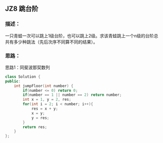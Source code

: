 ## JZ8 跳台阶
### 描述：
一只青蛙一次可以跳上1级台阶，也可以跳上2级。求该青蛙跳上一个n级的台阶总共有多少种跳法（先后次序不同算不同的结果）。

### 思路：
思路1：同斐波那契数列

```C++
class Solution {
public:
    int jumpFloor(int number) {
        if(number <= 0) return 0;
        if(number == 1 || number == 2) return number;
        int x = 1, y = 2, res;
        for(int i = 2; i < number; i++){
            res = x + y;
            x = y;
            y = res;
        }
        return res;        
    }
};

```